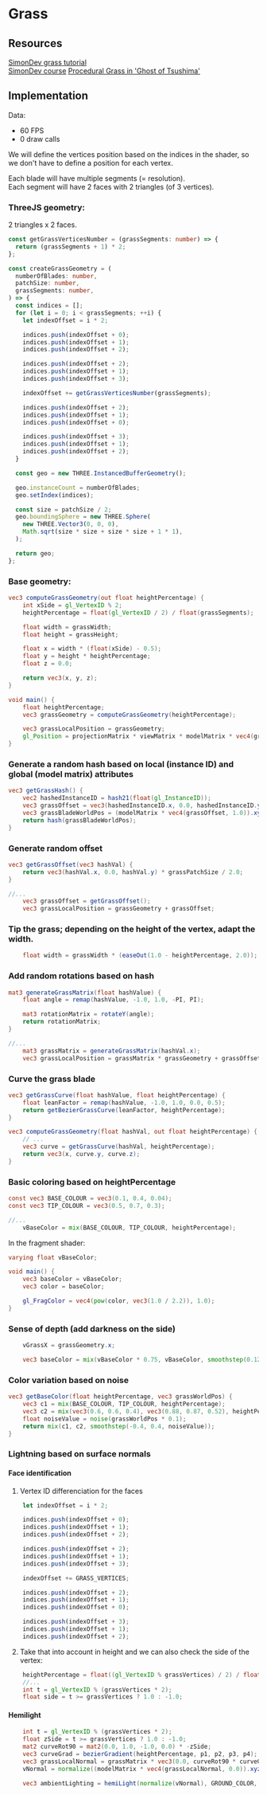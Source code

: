 # Grass

## Resources

[SimonDev grass tutorial](https://www.youtube.com/watch?v=bp7REZBV4P4)  
[SimonDev course](https://simondev.teachable.com/courses/1783153/lectures/54145406)
[Procedural Grass in 'Ghost of Tsushima'](https://www.youtube.com/watch?v=bp7REZBV4P4)

## Implementation

Data:
- 60 FPS
- 0 draw calls

We will define the vertices position based on the indices in the shader, so we don't have to define a position for each vertex.

Each blade will have multiple segments (= resolution).   
Each segment will have 2 faces with 2 triangles (of 3 vertices). 

### ThreeJS geometry:

2 triangles x 2 faces.

```ts
const getGrassVerticesNumber = (grassSegments: number) => {
  return (grassSegments + 1) * 2;
};

const createGrassGeometry = (
  numberOfBlades: number,
  patchSize: number,
  grassSegments: number,
) => {
  const indices = [];
  for (let i = 0; i < grassSegments; ++i) {
    let indexOffset = i * 2;

    indices.push(indexOffset + 0);
    indices.push(indexOffset + 1);
    indices.push(indexOffset + 2);

    indices.push(indexOffset + 2);
    indices.push(indexOffset + 1);
    indices.push(indexOffset + 3);

    indexOffset += getGrassVerticesNumber(grassSegments);

    indices.push(indexOffset + 2);
    indices.push(indexOffset + 1);
    indices.push(indexOffset + 0);

    indices.push(indexOffset + 3);
    indices.push(indexOffset + 1);
    indices.push(indexOffset + 2);
  }

  const geo = new THREE.InstancedBufferGeometry();

  geo.instanceCount = numberOfBlades;
  geo.setIndex(indices);

  const size = patchSize / 2;
  geo.boundingSphere = new THREE.Sphere(
    new THREE.Vector3(0, 0, 0),
    Math.sqrt(size * size + size * size + 1 * 1),
  );

  return geo;
};
```

### Base geometry:

```glsl
vec3 computeGrassGeometry(out float heightPercentage) {
    int xSide = gl_VertexID % 2;
    heightPercentage = float(gl_VertexID / 2) / float(grassSegments);

    float width = grassWidth;
    float height = grassHeight;

    float x = width * (float(xSide) - 0.5);
    float y = height * heightPercentage;
    float z = 0.0;

    return vec3(x, y, z);
}

void main() {
    float heightPercentage;
    vec3 grassGeometry = computeGrassGeometry(heightPercentage);

    vec3 grassLocalPosition = grassGeometry;
    gl_Position = projectionMatrix * viewMatrix * modelMatrix * vec4(grassLocalPosition, 1.0);
}
```

### Generate a random hash based on local (instance ID) and global (model matrix) attributes

```glsl
vec3 getGrassHash() {
    vec2 hashedInstanceID = hash21(float(gl_InstanceID));
    vec3 grassOffset = vec3(hashedInstanceID.x, 0.0, hashedInstanceID.y);
    vec3 grassBladeWorldPos = (modelMatrix * vec4(grassOffset, 1.0)).xyz;
    return hash(grassBladeWorldPos);
}
```

### Generate random offset

```glsl
vec3 getGrassOffset(vec3 hashVal) {
    return vec3(hashVal.x, 0.0, hashVal.y) * grassPatchSize / 2.0;
}

//...
    vec3 grassOffset = getGrassOffset();
    vec3 grassLocalPosition = grassGeometry + grassOffset;
```

### Tip the grass; depending on the height of the vertex, adapt the width.

```glsl
    float width = grassWidth * (easeOut(1.0 - heightPercentage, 2.0));
```

### Add random rotations based on hash

```glsl
mat3 generateGrassMatrix(float hashValue) {
    float angle = remap(hashValue, -1.0, 1.0, -PI, PI);

    mat3 rotationMatrix = rotateY(angle);
    return rotationMatrix;
}

//...
    mat3 grassMatrix = generateGrassMatrix(hashVal.x);
    vec3 grassLocalPosition = grassMatrix * grassGeometry + grassOffset;

```

### Curve the grass blade

```glsl
vec3 getGrassCurve(float hashValue, float heightPercentage) {
    float leanFactor = remap(hashValue, -1.0, 1.0, 0.0, 0.5);
    return getBezierGrassCurve(leanFactor, heightPercentage);
}

vec3 computeGrassGeometry(float hashVal, out float heightPercentage) {
    // ...
    vec3 curve = getGrassCurve(hashVal, heightPercentage);
    return vec3(x, curve.y, curve.z);
}
```

### Basic coloring based on heightPercentage

```glsl
const vec3 BASE_COLOUR = vec3(0.1, 0.4, 0.04);
const vec3 TIP_COLOUR = vec3(0.5, 0.7, 0.3);

//...
    vBaseColor = mix(BASE_COLOUR, TIP_COLOUR, heightPercentage);
```

In the fragment shader:

```glsl
varying float vBaseColor;

void main() {
    vec3 baseColor = vBaseColor;
    vec3 color = baseColor;

    gl_FragColor = vec4(pow(color, vec3(1.0 / 2.2)), 1.0);
}
```

### Sense of depth (add darkness on the side)

```glsl
    vGrassX = grassGeometry.x;
```

```glsl
    vec3 baseColor = mix(vBaseColor * 0.75, vBaseColor, smoothstep(0.125, 0.0, abs(vGrassX)));
```

### Color variation based on noise

```glsl
vec3 getBaseColor(float heightPercentage, vec3 grassWorldPos) {
    vec3 c1 = mix(BASE_COLOUR, TIP_COLOUR, heightPercentage);
    vec3 c2 = mix(vec3(0.6, 0.6, 0.4), vec3(0.88, 0.87, 0.52), heightPercentage);
    float noiseValue = noise(grassWorldPos * 0.1);
    return mix(c1, c2, smoothstep(-0.4, 0.4, noiseValue));
}
```

### Lightning based on surface normals

#### Face identification

1. Vertex ID differenciation for the faces

```ts
    let indexOffset = i * 2;

    indices.push(indexOffset + 0);
    indices.push(indexOffset + 1);
    indices.push(indexOffset + 2);

    indices.push(indexOffset + 2);
    indices.push(indexOffset + 1);
    indices.push(indexOffset + 3);

    indexOffset += GRASS_VERTICES;

    indices.push(indexOffset + 2);
    indices.push(indexOffset + 1);
    indices.push(indexOffset + 0);

    indices.push(indexOffset + 3);
    indices.push(indexOffset + 1);
    indices.push(indexOffset + 2);
```

2. Take that into account in height and we can also check the side of the vertex:

```glsl
    heightPercentage = float((gl_VertexID % grassVertices) / 2) / float(grassSegments);
    //...
    int t = gl_VertexID % (grassVertices * 2);
    float side = t >= grassVertices ? 1.0 : -1.0;
```

#### Hemilight

```glsl
    int t = gl_VertexID % (grassVertices * 2);
    float zSide = t >= grassVertices ? 1.0 : -1.0;
    mat2 curveRot90 = mat2(0.0, 1.0, -1.0, 0.0) * -zSide;
    vec3 curveGrad = bezierGradient(heightPercentage, p1, p2, p3, p4);
    vec3 grassLocalNormal = grassMatrix * vec3(0.0, curveRot90 * curveGrad.yz);
    vNormal = normalize((modelMatrix * vec4(grassLocalNormal, 0.0)).xyz);
```

```glsl
    vec3 ambientLighting = hemiLight(normalize(vNormal), GROUND_COLOR, SKY_COLOR);
```
